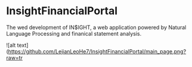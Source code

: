 # InsightFinancialPortal
The wed development of IN$IGHT, a web application powered by Natural Language Processing and finanical statement analysis. 

![alt text](https://github.com/LejianLeoHe7/InsightFinancialPortal/main_page.png?raw=tr
